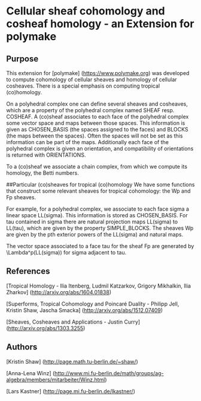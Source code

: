 # Cellular sheaf cohomology and cosheaf homology - an Extension for polymake

## Purpose
This extension for [polymake] (https://www.polymake.org) was developed to compute cohomology of cellular sheaves
and homology of cellular cosheaves. There is a special emphasis on computing tropical (co)homology. 

On a polyhedral complex one can define several sheaves and cosheaves, which are 
a property of the polyhedral complex named SHEAF resp. COSHEAF.
A (co)sheaf associates to each face of the polyhedral complex some vector space 
and maps between those spaces. This information is given as CHOSEN_BASIS (the spaces 
assigned to the faces) and BLOCKS (the maps between the spaces).
Often the spaces will not be set as this information can be part of the maps.
Additionally each face of the polyhedral complex is given an orientation, and compatibility of orientations is returned with ORIENTATIONS.

To a (co)sheaf we associate a chain complex, from which we compute its homology, the Betti numbers.


##Particular (co)sheaves for tropical (co)homology 
We have some functions that construct some relevant sheaves for tropical cohomology: the Wp and Fp sheaves.

For example, for a polyhedral complex, we associate to each face sigma a linear space LL(sigma). 
This information is stored as CHOSEN_BASIS. 
For tau contained in sigma there are natural projection maps LL(sigma) to LL(tau), 
which are given by the property SIMPLE_BLOCKS.
The sheaves Wp are given by the pth exterior powers of the LL(sigma) and natural maps. 

The vector space associated to a face tau for the sheaf Fp are generated by \Lambda^p(LL(sigma)) for sigma adjacent to tau. 


## References
[Tropical Homology - Ilia Itenberg, Ludmil Katzarkov, Grigory Mikhalkin, Ilia Zharkov] (http://arxiv.org/abs/1604.01838)

[Superforms, Tropical Cohomology and Poincaré Duality - Philipp Jell, Kristin Shaw, Jascha Smacka] (http://arxiv.org/abs/1512.07409)

[Sheaves, Cosheaves and Applications - Justin Curry] (http://arxiv.org/abs/1303.3255)

## Authors
[Kristin Shaw] (http://page.math.tu-berlin.de/~shaw/)

[Anna-Lena Winz] (http://www.mi.fu-berlin.de/math/groups/ag-algebra/members/mitarbeiter/Winz.html)

[Lars Kastner] (http://page.mi.fu-berlin.de/lkastner/)
